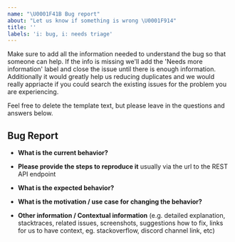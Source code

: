 ```yaml
---
name: "\U0001F41B Bug report"
about: "Let us know if something is wrong \U0001F914"
title: ''
labels: 'i: bug, i: needs triage'
---
```

Make sure to add all the information needed to understand the bug so that someone can help. If the info is missing we'll add the 'Needs more information' label and close the issue until there is enough information. Additionally it would greatly help us reducing duplicates and we would really appriacte if you could search the existing issues for the problem you are experiencing.

Feel free to delete the template text, but please leave in the questions and answers below.

## Bug Report

* **What is the current behavior?**



* **Please provide the steps to reproduce it** usually via the url to the REST API endpoint



* **What is the expected behavior?**



* **What is the motivation / use case for changing the behavior?**



* **Other information / Contextual information** (e.g. detailed explanation, stacktraces, related issues, screenshots, suggestions how to fix, links for us to have context, eg. stackoverflow, discord channel link, etc)

